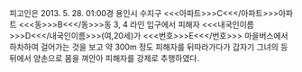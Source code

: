 피고인은 2013. 5. 28. 01:00경 용인시 수지구 <<<아파트>>>C<<</아파트>>>아파트 <<<동>>>B<<</동>>>동 3, 4 라인 입구에서 피해자 <<<내국인이름>>>D<<</내국인이름>>>(여,20세)가 <<<번호>>>E<<</번호>>> 마을버스에서 하차하여 걸어가는 것을 보고 약 300m 정도 피해자를 뒤따라가다가 갑자기 그녀의 등 뒤에서 양손으로 몸을 껴안아 피해자를 강제로 추행하였다.
